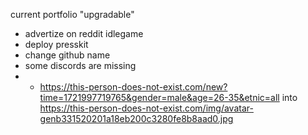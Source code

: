 current portfolio "upgradable"

- advertize on reddit idlegame
- deploy presskit
- change github name
- some discords are missing
- - https://this-person-does-not-exist.com/new?time=1721997719765&gender=male&age=26-35&etnic=all into https://this-person-does-not-exist.com/img/avatar-genb331520201a18eb200c3280fe8b8aad0.jpg
